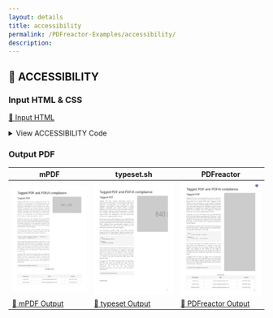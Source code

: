 ```yaml
---
layout: details
title: accessibility
permalink: /PDFreactor-Examples/accessibility/
description: 
---
```




## 🔬 ACCESSIBILITY

### Input HTML & CSS

[📄 Input HTML](https://raw.githubusercontent.com/azettl/compare.html2pdf.tools/master//html/PDFreactor%20Examples/accessibility/accessibility.html)

<details>
    <summary>
        View ACCESSIBILITY Code
    </summary>
    <pre><code class="hljs xml"><span class="hljs-meta">&lt;!DOCTYPE <span class="hljs-meta-keyword">html</span>&gt;</span>
<span class="hljs-tag">&lt;<span class="hljs-name">html</span> <span class="hljs-attr">lang</span>=<span class="hljs-string">"en-US"</span>&gt;</span>
    <span class="hljs-tag">&lt;<span class="hljs-name">head</span>&gt;</span>
        <span class="hljs-tag">&lt;<span class="hljs-name">meta</span> <span class="hljs-attr">content</span>=<span class="hljs-string">"text/html; charset=UTF-8"</span> <span class="hljs-attr">http-equiv</span>=<span class="hljs-string">"Content-Type"</span>/&gt;</span>
        <span class="hljs-tag">&lt;<span class="hljs-name">title</span>&gt;</span>Tagged PDF and PDF/A compliance<span class="hljs-tag">&lt;/<span class="hljs-name">title</span>&gt;</span>
        <span class="hljs-tag">&lt;<span class="hljs-name">style</span>&gt;</span>
            /***************************************************
             * Page
             ***************************************************/
            
            @page {
                margin: 1.5cm;
                
                @bottom-right {
                    content: counter(page);
                    vertical-align: top;
                    font-size: 12pt;
                    color: black;
                }
            }
            
            /* Styles that should specifically not affect browsers */
            @media print {
                .pageBreak + * {
                    break-before: page;
                    margin-top: 0;
                }
            
                .pageBreakBefore {
                    break-before: page;
                    margin-top: 0;
                }
                
                h1 {
                    break-before: page;
                    margin-top: 0 !important;
                }
            }
            
            /* Some basic style for browsers */
            @media screen {
                
                html {
                    background-color: lightgray;
                }
                
                body {
                    max-width: 1200px;
                    margin: 8px auto;
                    
                    padding: 32px;
                    padding-top: 0;
                    border: 1px solid darkgray;
                    background-color: white;
                }
                
                img {
                    max-width: 18cm;
                }
                
                h1 {
                    margin-top: 1cm !important;
                }
            }
            
            /***************************************************
             * General
             ***************************************************/
            
            html {
                font-family: arial, sans-serif;
                font-size: 10pt;
                color: #222222;
            }
            
            div, div p, blockquote {
                color: #222222;
            }
            
            h1, h2, h3, h4, h5, h6 {
                font-weight: normal;
                margin-top: 0.6cm;
                break-after: avoid;
            }
            
            h1 {
                font-size: 24pt;
                margin-bottom: 0.5cm;
            }
            
            h2 {
                font-size: 18pt;
                margin: 0.4cm 0;
            }
            
            h3 {
                font-size: 14pt;
                margin: 0.4cm 0;
            }
            
            h4 {
                font-size: 12pt;
                text-decoration: underline;
                margin-bottom: 0.25cm;
            }
            
            p, td, th, li {
                font-size: 10pt;
                line-height: 1.25;
                color: #666666;
            }
            
            p {
                text-align: justify;
            }
            
            a {
                color: #e41d03;
                text-decoration: underline;
            }
            
            barcode, math {
                color: black;
            }
            
            blockquote {
                font-family: 'times new roman', serif;
                font-style: italic;
                margin: 2mm;
                padding: 0;
            }
            
            table {
                margin-left: auto;
                margin-right: auto;
                border-collapse: collapse;
                background-color: transparent;
            }
            
            table, td, th {
                border: thin solid #e1e1e1;
            }
            
            td, th {
                padding: 0.2cm;
            }
            
            th {
                text-align: center;
                background-color: #f5f5f5;
            }
            
            
            
            
            table.code, td.code, div.code, img.sample {
                background-color: #f5f5f5;
                break-before: avoid;
            }
            
            ul, ol {
                break-inside: avoid;
            }
            
            
            
            
            /***************************************************
             * Box Classes
             ***************************************************/
            
            div.code, div.result, div.experimentalNote, img.sample {
                margin-bottom: 0.25cm;
                border: 1pt solid #e1e1e1;
                padding: 2.5mm;
                break-before: avoid;
                break-inside: avoid;
            }
            
            div.code p {
                text-align: inherit;
            }
            
            :-ro-matches(div.code, div.result) p:first-of-type {
                margin-top: 0;
            }
            
            :-ro-matches(div.code, div.result) p:last-of-type {
                margin-bottom: 0;
            }
            
            code, .code {
                font-family: 'courier new', monospace;
                font-size: 8pt;
                line-height: 1.2;
            }
            
            code {
                white-space: pre;
            }
            
            code .comment {
                color: #3f7f5f;
            }
            
            div.result {
                font-family: 'times new roman', serif;
                border: 1pt solid #222222;
                background-color: white;
            }
            
            div.result p {
                color: #222222;
            }
            
            div.result p:first-child {
                margin-top: 0;
            }
            
            div.result p:last-child {
                margin-bottom: 0;
            }
            
            div.experimentalNote {
                border-color: yellow;
                background-color: lightyellow;
                margin: 1cm 0;
                text-align: justify;
            }
            
            /***************************************************
             * Break Classes
             ***************************************************/
            
            .columnBreak {
                break-after: column;
            }
            
            /******************************************
             * Preferences
             *******************************************/
            
            @-ro-preferences {
                page-layout: 1 column;
                initial-zoom: fit-page;
            }
            <span class="hljs-tag">&lt;/<span class="hljs-name">style</span>&gt;</span>
        <span class="hljs-tag">&lt;<span class="hljs-name">style</span>&gt;</span><span class="css">
            <span class="hljs-selector-tag">table</span> {
                <span class="hljs-attribute">width</span>: <span class="hljs-number">100%</span>;
            }
            <span class="hljs-selector-id">#exampleTable</span> {
                <span class="hljs-attribute">margin-top</span>: <span class="hljs-number">1.3cm</span>;
                <span class="hljs-attribute">margin-bottom</span>: <span class="hljs-number">0.1cm</span>;
                <span class="hljs-attribute">text-align</span>: center;
            }
            <span class="hljs-selector-id">#exampleTable</span> &gt; <span class="hljs-selector-tag">caption</span> {
                <span class="hljs-attribute">color</span>: <span class="hljs-number">#666666</span>;
                <span class="hljs-attribute">font-size</span>: <span class="hljs-number">0.8em</span>;
                <span class="hljs-attribute">font-weight</span>: bold;
                <span class="hljs-attribute">padding-bottom</span>: <span class="hljs-number">1pt</span>;
            }
            <span class="hljs-selector-id">#rightBlock</span> {
                <span class="hljs-attribute">float</span>: right;
                <span class="hljs-attribute">width</span>: <span class="hljs-number">45%</span>;
                <span class="hljs-attribute">overflow</span>: hidden;
            }
            <span class="hljs-selector-id">#rightblock</span> <span class="hljs-selector-tag">img</span> {
                <span class="hljs-attribute">height</span>: <span class="hljs-number">20.44cm</span>;
            }
            <span class="hljs-selector-id">#leftBlock</span> {
                <span class="hljs-attribute">width</span>: <span class="hljs-number">50%</span>;
            }
            <span class="hljs-selector-id">#leftBlock</span> <span class="hljs-selector-tag">h2</span> {
                <span class="hljs-attribute">margin-top</span>: <span class="hljs-number">0cm</span>;
            }
            <span class="hljs-selector-id">#leftBlock</span> + * {
                <span class="hljs-attribute">clear</span>: right;
            }

            <span class="hljs-selector-id">#newChapter</span> {
                <span class="hljs-attribute">margin-top</span>: <span class="hljs-number">1cm</span>;
            }
            
            <span class="hljs-selector-tag">div</span> <span class="hljs-selector-tag">p</span> {
                <span class="hljs-attribute">color</span>: <span class="hljs-number">#666666</span>;
            }
            
            <span class="hljs-selector-class">.note</span><span class="hljs-selector-pseudo">::before</span> {
                <span class="hljs-attribute">display</span>: block;
                <span class="hljs-attribute">background-color</span>: <span class="hljs-number">#f5f5f5</span>;
                <span class="hljs-attribute">text-align</span>: center;
                <span class="hljs-attribute">font-weight</span>: bold;
                <span class="hljs-attribute">content</span>: <span class="hljs-string">"Note:"</span>;
            }
            <span class="hljs-selector-class">.note</span> &gt; <span class="hljs-selector-tag">div</span>, <span class="hljs-selector-class">.note</span><span class="hljs-selector-pseudo">::before</span> {
                <span class="hljs-attribute">border</span>: thin solid <span class="hljs-number">#e1e1e1</span>;
                <span class="hljs-attribute">font-size</span>: <span class="hljs-number">10pt</span>;
                <span class="hljs-attribute">line-height</span>: <span class="hljs-number">1.25</span>;
                <span class="hljs-attribute">color</span>: <span class="hljs-number">#666666</span>;
                <span class="hljs-attribute">padding</span>: <span class="hljs-number">0.2cm</span>;
            }
        </span><span class="hljs-tag">&lt;/<span class="hljs-name">style</span>&gt;</span>
    <span class="hljs-tag">&lt;/<span class="hljs-name">head</span>&gt;</span>
    <span class="hljs-tag">&lt;<span class="hljs-name">body</span>&gt;</span>
        <span class="hljs-tag">&lt;<span class="hljs-name">h1</span>&gt;</span>Tagged PDF and PDF/A compliance<span class="hljs-tag">&lt;/<span class="hljs-name">h1</span>&gt;</span>

        <span class="hljs-tag">&lt;<span class="hljs-name">div</span> <span class="hljs-attr">id</span>=<span class="hljs-string">"rightBlock"</span>&gt;</span>
            <span class="hljs-tag">&lt;<span class="hljs-name">img</span> <span class="hljs-attr">src</span>=<span class="hljs-string">"http://via.placeholder.com/640x360"</span> <span class="hljs-attr">alt</span>=<span class="hljs-string">"Adobe Acrobat DC screenshot"</span>&gt;</span><span class="hljs-tag">&lt;/<span class="hljs-name">img</span>&gt;</span>
        <span class="hljs-tag">&lt;/<span class="hljs-name">div</span>&gt;</span>

        <span class="hljs-tag">&lt;<span class="hljs-name">div</span> <span class="hljs-attr">id</span>=<span class="hljs-string">"leftBlock"</span>&gt;</span>
            <span class="hljs-tag">&lt;<span class="hljs-name">h2</span>&gt;</span>Tagged PDF<span class="hljs-tag">&lt;/<span class="hljs-name">h2</span>&gt;</span>

            <span class="hljs-tag">&lt;<span class="hljs-name">p</span>&gt;</span>Tagged PDF files contain information about the structure of the document. The information about the structure
            is transported via so-called "PDF tags". Tagging a PDF makes it more accessible to screen readers, handhelds and similar devices.
            Enabled tagging also improves the copy and paste behavior. For example, copying a whole paragraph in a tagged PDF created with PDFreactor
            will ignore the line breaks which are displayed in the PDF document. Furthermore tagging applies reflow.<span class="hljs-tag">&lt;/<span class="hljs-name">p</span>&gt;</span>

            <span class="hljs-tag">&lt;<span class="hljs-name">p</span>&gt;</span>Using the <span class="hljs-tag">&lt;<span class="hljs-name">code</span>&gt;</span>setAddTags<span class="hljs-tag">&lt;/<span class="hljs-name">code</span>&gt;</span> API method, you can add PDF tags to the PDF documents generated with PDFreactor. If you are generating
            a PDF from HTML documents, the HTML elements are automatically mapped to the corresponding PDF tags, so all you have to
            do is setting this property to enable tagging.<span class="hljs-tag">&lt;/<span class="hljs-name">p</span>&gt;</span>

            <span class="hljs-tag">&lt;<span class="hljs-name">p</span>&gt;</span>The following example maps the HTML element image to the PDF tag "Figure", and the content of its alt attribute to an alternative description
            for this tag.<span class="hljs-tag">&lt;/<span class="hljs-name">p</span>&gt;</span>

            <span class="hljs-tag">&lt;<span class="hljs-name">div</span> <span class="hljs-attr">class</span>=<span class="hljs-string">"code"</span>&gt;</span><span class="hljs-tag">&lt;<span class="hljs-name">code</span>&gt;</span>img {
    -ro-pdf-tag-type: "Figure";
}
img[alt] {
    -ro-alt-text: -ro-attr(alt);
}<span class="hljs-tag">&lt;/<span class="hljs-name">code</span>&gt;</span><span class="hljs-tag">&lt;/<span class="hljs-name">div</span>&gt;</span>

            <span class="hljs-tag">&lt;<span class="hljs-name">p</span>&gt;</span>The screenshot (taken from Adobe Acrobat DC) on the right shows that PDFreactor is capable to tag even complex structures such as tables properly.
            The table below was placed on the bottom of the page to demonstrate that PDFreactor wont repeat the <span class="hljs-symbol">&amp;lt;</span>Table<span class="hljs-symbol">&amp;gt;</span> or <span class="hljs-symbol">&amp;lt;</span>THead<span class="hljs-symbol">&amp;gt;</span> tag even though
            the table splits onto another page.<span class="hljs-tag">&lt;/<span class="hljs-name">p</span>&gt;</span>

            <span class="hljs-tag">&lt;<span class="hljs-name">p</span>&gt;</span>A tagged PDF will often be bigger then an equivalent PDF file that does not include PDF tags. You can enable the full compression mode to
            reduce the document size. To do so, the method setFullCompression can be used in the PDFreactor integration:<span class="hljs-tag">&lt;/<span class="hljs-name">p</span>&gt;</span>

            <span class="hljs-tag">&lt;<span class="hljs-name">div</span> <span class="hljs-attr">class</span>=<span class="hljs-string">"code"</span>&gt;</span><span class="hljs-tag">&lt;<span class="hljs-name">code</span>&gt;</span>config.setFullCompression(true);<span class="hljs-tag">&lt;/<span class="hljs-name">code</span>&gt;</span><span class="hljs-tag">&lt;/<span class="hljs-name">div</span>&gt;</span>
        <span class="hljs-tag">&lt;/<span class="hljs-name">div</span>&gt;</span>

        <span class="hljs-tag">&lt;<span class="hljs-name">table</span> <span class="hljs-attr">id</span>=<span class="hljs-string">"exampleTable"</span>&gt;</span>
            <span class="hljs-tag">&lt;<span class="hljs-name">caption</span>&gt;</span>Example table<span class="hljs-tag">&lt;/<span class="hljs-name">caption</span>&gt;</span>
            <span class="hljs-tag">&lt;<span class="hljs-name">thead</span>&gt;</span>
                <span class="hljs-tag">&lt;<span class="hljs-name">tr</span>&gt;</span>
                    <span class="hljs-tag">&lt;<span class="hljs-name">th</span>&gt;</span>Employee<span class="hljs-tag">&lt;/<span class="hljs-name">th</span>&gt;</span>
                    <span class="hljs-tag">&lt;<span class="hljs-name">th</span>&gt;</span>Mail<span class="hljs-tag">&lt;/<span class="hljs-name">th</span>&gt;</span>
                    <span class="hljs-tag">&lt;<span class="hljs-name">th</span>&gt;</span>Phone<span class="hljs-tag">&lt;/<span class="hljs-name">th</span>&gt;</span>
                <span class="hljs-tag">&lt;/<span class="hljs-name">tr</span>&gt;</span>
            <span class="hljs-tag">&lt;/<span class="hljs-name">thead</span>&gt;</span>
            <span class="hljs-tag">&lt;<span class="hljs-name">tbody</span>&gt;</span>
                <span class="hljs-tag">&lt;<span class="hljs-name">tr</span>&gt;</span>
                    <span class="hljs-tag">&lt;<span class="hljs-name">td</span>&gt;</span>John Doe<span class="hljs-tag">&lt;/<span class="hljs-name">td</span>&gt;</span>
                    <span class="hljs-tag">&lt;<span class="hljs-name">td</span>&gt;</span>johne.doe@example.com<span class="hljs-tag">&lt;/<span class="hljs-name">td</span>&gt;</span>
                    <span class="hljs-tag">&lt;<span class="hljs-name">td</span>&gt;</span>202-555-0152<span class="hljs-tag">&lt;/<span class="hljs-name">td</span>&gt;</span>
                <span class="hljs-tag">&lt;/<span class="hljs-name">tr</span>&gt;</span>
                <span class="hljs-tag">&lt;<span class="hljs-name">tr</span>&gt;</span>
                    <span class="hljs-tag">&lt;<span class="hljs-name">td</span>&gt;</span>Austin King<span class="hljs-tag">&lt;/<span class="hljs-name">td</span>&gt;</span>
                    <span class="hljs-tag">&lt;<span class="hljs-name">td</span>&gt;</span>austin.king@example.com<span class="hljs-tag">&lt;/<span class="hljs-name">td</span>&gt;</span>
                    <span class="hljs-tag">&lt;<span class="hljs-name">td</span>&gt;</span>202-555-0191<span class="hljs-tag">&lt;/<span class="hljs-name">td</span>&gt;</span>
                <span class="hljs-tag">&lt;/<span class="hljs-name">tr</span>&gt;</span>
                <span class="hljs-tag">&lt;<span class="hljs-name">tr</span>&gt;</span>
                    <span class="hljs-tag">&lt;<span class="hljs-name">td</span>&gt;</span>Edward Alsop<span class="hljs-tag">&lt;/<span class="hljs-name">td</span>&gt;</span>
                    <span class="hljs-tag">&lt;<span class="hljs-name">td</span>&gt;</span>edward.alsop@example.com<span class="hljs-tag">&lt;/<span class="hljs-name">td</span>&gt;</span>
                    <span class="hljs-tag">&lt;<span class="hljs-name">td</span>&gt;</span>202-555-0113<span class="hljs-tag">&lt;/<span class="hljs-name">td</span>&gt;</span>
                <span class="hljs-tag">&lt;/<span class="hljs-name">tr</span>&gt;</span>
                <span class="hljs-tag">&lt;<span class="hljs-name">tr</span>&gt;</span>
                    <span class="hljs-tag">&lt;<span class="hljs-name">td</span>&gt;</span>Brian Mitchell<span class="hljs-tag">&lt;/<span class="hljs-name">td</span>&gt;</span>
                    <span class="hljs-tag">&lt;<span class="hljs-name">td</span>&gt;</span>brian.mitchell@example.com<span class="hljs-tag">&lt;/<span class="hljs-name">td</span>&gt;</span>
                    <span class="hljs-tag">&lt;<span class="hljs-name">td</span>&gt;</span>202-555-0131<span class="hljs-tag">&lt;/<span class="hljs-name">td</span>&gt;</span>
                <span class="hljs-tag">&lt;/<span class="hljs-name">tr</span>&gt;</span>
            <span class="hljs-tag">&lt;/<span class="hljs-name">tbody</span>&gt;</span>
        <span class="hljs-tag">&lt;/<span class="hljs-name">table</span>&gt;</span>

        <span class="hljs-tag">&lt;<span class="hljs-name">h2</span> <span class="hljs-attr">id</span>=<span class="hljs-string">"newChapter"</span>&gt;</span>PDF/A Conformance<span class="hljs-tag">&lt;/<span class="hljs-name">h2</span>&gt;</span>

        <span class="hljs-tag">&lt;<span class="hljs-name">p</span>&gt;</span>PDF/A differs from PDF by prohibiting features ill-suited to long-term archiving, such as
        font linking (as opposed to font embedding).<span class="hljs-tag">&lt;/<span class="hljs-name">p</span>&gt;</span>

        <span class="hljs-tag">&lt;<span class="hljs-name">p</span>&gt;</span>The PDF/A standard does not define an archiving strategy or the goals of an archiving system.
        It identifies a "profile" for electronic documents that ensures the documents can be reproduced exactly the
        same way using various software in years to come. A key element to this reproducibility is the requirement for
        PDF/A documents to be 100% self-contained. All of the information necessary for displaying the document in the same
        manner is embedded in the file. This includes, but is not limited to, all content (text, raster images and vector
        graphics), fonts and color information. A PDF/A document is not permitted to be reliant on information from external
        sources (e.g. font programs and data streams), but may include annotations (e.g. hypertext links) that link to 
        external documents.<span class="hljs-tag">&lt;/<span class="hljs-name">p</span>&gt;</span>

        <span class="hljs-tag">&lt;<span class="hljs-name">p</span>&gt;</span>PDFreactor supports the creation of all PDF/A conformant files.<span class="hljs-tag">&lt;/<span class="hljs-name">p</span>&gt;</span>

        <span class="hljs-tag">&lt;<span class="hljs-name">p</span>&gt;</span>Many companies and government organizations worldwide require PDF/A conformant documents.<span class="hljs-tag">&lt;/<span class="hljs-name">p</span>&gt;</span>

        <span class="hljs-tag">&lt;<span class="hljs-name">p</span>&gt;</span>PDF/A-1a is the most strict PDF/A standard while the newer PDF/A standards are more lenient, e.g. allowing
        transparency and attachments.<span class="hljs-tag">&lt;/<span class="hljs-name">p</span>&gt;</span>

        <span class="hljs-tag">&lt;<span class="hljs-name">h3</span>&gt;</span>Common PDF/A conformance requirements<span class="hljs-tag">&lt;/<span class="hljs-name">h3</span>&gt;</span>

        <span class="hljs-tag">&lt;<span class="hljs-name">table</span>&gt;</span>
            <span class="hljs-tag">&lt;<span class="hljs-name">thead</span>&gt;</span>
                <span class="hljs-tag">&lt;<span class="hljs-name">tr</span>&gt;</span>
                    <span class="hljs-tag">&lt;<span class="hljs-name">th</span>&gt;</span>PDF/A restriction<span class="hljs-tag">&lt;/<span class="hljs-name">th</span>&gt;</span>
                    <span class="hljs-tag">&lt;<span class="hljs-name">th</span>&gt;</span>PDFreactor actions<span class="hljs-tag">&lt;/<span class="hljs-name">th</span>&gt;</span>
                <span class="hljs-tag">&lt;/<span class="hljs-name">tr</span>&gt;</span>
            <span class="hljs-tag">&lt;/<span class="hljs-name">thead</span>&gt;</span>
            <span class="hljs-tag">&lt;<span class="hljs-name">tbody</span>&gt;</span>
                <span class="hljs-tag">&lt;<span class="hljs-name">tr</span>&gt;</span>
                    <span class="hljs-tag">&lt;<span class="hljs-name">td</span>&gt;</span>All used fonts are embedded.<span class="hljs-tag">&lt;/<span class="hljs-name">td</span>&gt;</span>
                    <span class="hljs-tag">&lt;<span class="hljs-name">td</span>&gt;</span>PDFreactor ignores the option to disable font embedding.<span class="hljs-tag">&lt;/<span class="hljs-name">td</span>&gt;</span>
                <span class="hljs-tag">&lt;/<span class="hljs-name">tr</span>&gt;</span>
                <span class="hljs-tag">&lt;<span class="hljs-name">tr</span>&gt;</span>
                    <span class="hljs-tag">&lt;<span class="hljs-name">td</span>&gt;</span>All images are embedded.<span class="hljs-tag">&lt;/<span class="hljs-name">td</span>&gt;</span>
                    <span class="hljs-tag">&lt;<span class="hljs-name">td</span>&gt;</span>Images are always automatically embedded by PDFreactor.<span class="hljs-tag">&lt;/<span class="hljs-name">td</span>&gt;</span>
                <span class="hljs-tag">&lt;/<span class="hljs-name">tr</span>&gt;</span>
                <span class="hljs-tag">&lt;<span class="hljs-name">tr</span>&gt;</span>
                    <span class="hljs-tag">&lt;<span class="hljs-name">td</span>&gt;</span>Multi-media content is prohibited.<span class="hljs-tag">&lt;/<span class="hljs-name">td</span>&gt;</span>
                    <span class="hljs-tag">&lt;<span class="hljs-name">td</span>&gt;</span>Embedding objects is automatically prevented by PDFreactor, when PDF/A conformance is set.<span class="hljs-tag">&lt;/<span class="hljs-name">td</span>&gt;</span>
                <span class="hljs-tag">&lt;/<span class="hljs-name">tr</span>&gt;</span>
                <span class="hljs-tag">&lt;<span class="hljs-name">tr</span>&gt;</span>
                    <span class="hljs-tag">&lt;<span class="hljs-name">td</span>&gt;</span>JavaScript is prohibited.<span class="hljs-tag">&lt;/<span class="hljs-name">td</span>&gt;</span>
                    <span class="hljs-tag">&lt;<span class="hljs-name">td</span>&gt;</span>No JavaScript is embedded, when PDF/A conformance is set. (This does not prohibit JavaScript in the
                    source HTML document to processed during conversions)<span class="hljs-tag">&lt;/<span class="hljs-name">td</span>&gt;</span>
                <span class="hljs-tag">&lt;/<span class="hljs-name">tr</span>&gt;</span>
                <span class="hljs-tag">&lt;<span class="hljs-name">tr</span>&gt;</span>
                    <span class="hljs-tag">&lt;<span class="hljs-name">td</span>&gt;</span>Encryption is disallowed.<span class="hljs-tag">&lt;/<span class="hljs-name">td</span>&gt;</span>
                    <span class="hljs-tag">&lt;<span class="hljs-name">td</span>&gt;</span>This is automatically prevented, when the PDF/A conformance is set.<span class="hljs-tag">&lt;/<span class="hljs-name">td</span>&gt;</span>
                <span class="hljs-tag">&lt;/<span class="hljs-name">tr</span>&gt;</span>
                <span class="hljs-tag">&lt;<span class="hljs-name">tr</span>&gt;</span>
                    <span class="hljs-tag">&lt;<span class="hljs-name">td</span>&gt;</span>The PDF must be tagged.<span class="hljs-tag">&lt;/<span class="hljs-name">td</span>&gt;</span>
                    <span class="hljs-tag">&lt;<span class="hljs-name">td</span>&gt;</span>This is automatically done by PDFreactor, when PDF/A conformance is set.<span class="hljs-tag">&lt;/<span class="hljs-name">td</span>&gt;</span>
                <span class="hljs-tag">&lt;/<span class="hljs-name">tr</span>&gt;</span>
                <span class="hljs-tag">&lt;<span class="hljs-name">tr</span>&gt;</span>
                    <span class="hljs-tag">&lt;<span class="hljs-name">td</span>&gt;</span>Metadata included in the PDF is required to be standard-based XMP.<span class="hljs-tag">&lt;/<span class="hljs-name">td</span>&gt;</span>
                    <span class="hljs-tag">&lt;<span class="hljs-name">td</span>&gt;</span>This is automatically done by PDFreactor, when PDF/A conformance is set.<span class="hljs-tag">&lt;/<span class="hljs-name">td</span>&gt;</span>
                <span class="hljs-tag">&lt;/<span class="hljs-name">tr</span>&gt;</span>
                <span class="hljs-tag">&lt;<span class="hljs-name">tr</span>&gt;</span>
                    <span class="hljs-tag">&lt;<span class="hljs-name">td</span>&gt;</span>Colors are specified in a device-independent manner.<span class="hljs-tag">&lt;/<span class="hljs-name">td</span>&gt;</span>
                    <span class="hljs-tag">&lt;<span class="hljs-name">td</span>&gt;</span>In PDFreactor colors are defined either as RGB or CMYK. When PDF/A conformance is set,
                    one of these color spaces has to be set in conjunction with a color space profile.
                    CMYK requires an ICC profile to be set, RGB colors use a default sRGB profile, if no other is set.
                    Using RGB colors in CMYK PDF/A documents or vice versa is prohibited.
                    Color keywords and shades specified via the "gray" function are converted to the appropriate color 
                    space losslessly. <span class="hljs-tag">&lt;/<span class="hljs-name">td</span>&gt;</span>
                <span class="hljs-tag">&lt;/<span class="hljs-name">tr</span>&gt;</span>
            <span class="hljs-tag">&lt;/<span class="hljs-name">tbody</span>&gt;</span>
        <span class="hljs-tag">&lt;/<span class="hljs-name">table</span>&gt;</span>

        <span class="hljs-tag">&lt;<span class="hljs-name">h3</span>&gt;</span>PDF/A-1a specific conformance requirements<span class="hljs-tag">&lt;/<span class="hljs-name">h3</span>&gt;</span>

        <span class="hljs-tag">&lt;<span class="hljs-name">table</span>&gt;</span>
            <span class="hljs-tag">&lt;<span class="hljs-name">thead</span>&gt;</span>
                <span class="hljs-tag">&lt;<span class="hljs-name">tr</span>&gt;</span>
                    <span class="hljs-tag">&lt;<span class="hljs-name">th</span>&gt;</span>PDF/A-1a restriction<span class="hljs-tag">&lt;/<span class="hljs-name">th</span>&gt;</span>
                    <span class="hljs-tag">&lt;<span class="hljs-name">th</span>&gt;</span>PDFreactor actions<span class="hljs-tag">&lt;/<span class="hljs-name">th</span>&gt;</span>
                <span class="hljs-tag">&lt;/<span class="hljs-name">tr</span>&gt;</span>
            <span class="hljs-tag">&lt;/<span class="hljs-name">thead</span>&gt;</span>
            <span class="hljs-tag">&lt;<span class="hljs-name">tbody</span>&gt;</span>
                <span class="hljs-tag">&lt;<span class="hljs-name">tr</span>&gt;</span>
                    <span class="hljs-tag">&lt;<span class="hljs-name">td</span>&gt;</span>Transparency is disallowed.<span class="hljs-tag">&lt;/<span class="hljs-name">td</span>&gt;</span>
                    <span class="hljs-tag">&lt;<span class="hljs-name">td</span>&gt;</span>PDFreactor will ignore certain kinds of transparency of images. Other occurrences of transparency will cause an exception
                    to be thrown.<span class="hljs-tag">&lt;/<span class="hljs-name">td</span>&gt;</span>
                <span class="hljs-tag">&lt;/<span class="hljs-name">tr</span>&gt;</span>
                <span class="hljs-tag">&lt;<span class="hljs-name">tr</span>&gt;</span>
                    <span class="hljs-tag">&lt;<span class="hljs-name">td</span>&gt;</span>Attachments are disallowed.<span class="hljs-tag">&lt;/<span class="hljs-name">td</span>&gt;</span>
                    <span class="hljs-tag">&lt;<span class="hljs-name">td</span>&gt;</span>This is automatically prevented, when PDF/A-1a conformance is set.<span class="hljs-tag">&lt;/<span class="hljs-name">td</span>&gt;</span>
                <span class="hljs-tag">&lt;/<span class="hljs-name">tr</span>&gt;</span>
            <span class="hljs-tag">&lt;/<span class="hljs-name">tbody</span>&gt;</span>
        <span class="hljs-tag">&lt;/<span class="hljs-name">table</span>&gt;</span>

        <span class="hljs-tag">&lt;<span class="hljs-name">p</span>&gt;</span>To create a PDF/A conformant document, the method setConformance can be used in the PDFreactor integration:<span class="hljs-tag">&lt;/<span class="hljs-name">p</span>&gt;</span>

        <span class="hljs-tag">&lt;<span class="hljs-name">div</span> <span class="hljs-attr">class</span>=<span class="hljs-string">"code"</span>&gt;</span><span class="hljs-tag">&lt;<span class="hljs-name">code</span>&gt;</span>config.setConformance(Conformance.PDFA3A);<span class="hljs-tag">&lt;/<span class="hljs-name">code</span>&gt;</span><span class="hljs-tag">&lt;/<span class="hljs-name">div</span>&gt;</span>

        <span class="hljs-tag">&lt;<span class="hljs-name">p</span>&gt;</span>If CMYK colors are used in a document to be converted into a PDF/A-conformant file, an Output Intent has to
        be set. It is possible to use the following API methods:<span class="hljs-tag">&lt;/<span class="hljs-name">p</span>&gt;</span>

        <span class="hljs-tag">&lt;<span class="hljs-name">div</span> <span class="hljs-attr">class</span>=<span class="hljs-string">"code"</span>&gt;</span><span class="hljs-tag">&lt;<span class="hljs-name">code</span>&gt;</span>Configuration config = new Configuration();

OutputIntent outputIntent = new OutputIntent();
outputIntent.setIdentifier("ICC profile identifier");

// Use this if you are loading the ICC profile via URL
outputIntent.setUrl("URL/to/ICC/profile");

// Use this if you want to specify the ICC profile's binary data
outputIntent.setData("ICC profile binary data");

config.setOutputIntent(outputIntent);<span class="hljs-tag">&lt;/<span class="hljs-name">code</span>&gt;</span><span class="hljs-tag">&lt;/<span class="hljs-name">div</span>&gt;</span>

        <span class="hljs-tag">&lt;<span class="hljs-name">p</span>&gt;</span>The first parameter is a string identifying the intended output device or production condition in human-
        or machine-readable form. The second parameter points to ICC profile file or contains data of such a profile.<span class="hljs-tag">&lt;/<span class="hljs-name">p</span>&gt;</span>

        <span class="hljs-tag">&lt;<span class="hljs-name">div</span> <span class="hljs-attr">class</span>=<span class="hljs-string">"note"</span>&gt;</span>
            <span class="hljs-tag">&lt;<span class="hljs-name">div</span>&gt;</span>When PDF/A conformance is set, encryption, restrictions, comments, full compression and other non PDF/A-conformant features are automatically
            overwritten, regardless of their own settings.<span class="hljs-tag">&lt;/<span class="hljs-name">div</span>&gt;</span>
            <span class="hljs-tag">&lt;<span class="hljs-name">div</span>&gt;</span>Setting PDF/A-1a conformance generates PDFs with Adobe PDF version 1.4 in which some PDF tags are forbidden e.g. <span class="hljs-symbol">&amp;lt;</span>TBody<span class="hljs-symbol">&amp;gt;</span>.
            PDFreactor will skip all forbidden tags automatically, but handle table headers correctly.<span class="hljs-tag">&lt;/<span class="hljs-name">div</span>&gt;</span>
        <span class="hljs-tag">&lt;/<span class="hljs-name">div</span>&gt;</span>

    <span class="hljs-tag">&lt;/<span class="hljs-name">body</span>&gt;</span>
<span class="hljs-tag">&lt;/<span class="hljs-name">html</span>&gt;</span>
</code></pre>
</details>

### Output PDF

| mPDF | typeset.sh | PDFreactor |
|---------|---------|---------|
| ![mPDF Preview](mpdf__html_PDFreactor_Examples_accessibility_accessibility.html.png) | ![typeset Preview](typeset__html_PDFreactor_Examples_accessibility_accessibility.html.png) | ![PDFreactor Preview](pdfreactor__html_PDFreactor_Examples_accessibility_accessibility.html.png) |
| [📕 mPDF Output](mpdf__html_PDFreactor_Examples_accessibility_accessibility.html.pdf) | [📕 typeset Output](typeset__html_PDFreactor_Examples_accessibility_accessibility.html.pdf) | [📕 PDFreactor Output](pdfreactor__html_PDFreactor_Examples_accessibility_accessibility.html.pdf) |


